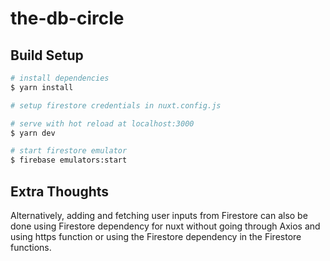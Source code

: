 # the-db-circle

## Build Setup

```bash
# install dependencies
$ yarn install

# setup firestore credentials in nuxt.config.js

# serve with hot reload at localhost:3000
$ yarn dev

# start firestore emulator
$ firebase emulators:start
```

## Extra Thoughts

Alternatively, adding and fetching user inputs from Firestore can also be done using Firestore dependency for nuxt without going through Axios and using https function or using the Firestore dependency in the Firestore functions.

